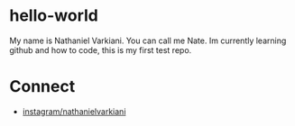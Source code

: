 # hello-world
My name is Nathaniel Varkiani. You can call me Nate. Im currently learning github and how to code, this is my first test repo.

# Connect 
- [instagram/nathanielvarkiani](https://instagram.com/nathanielvarkiani/)
